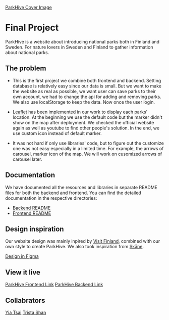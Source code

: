 [ParkHive Cover Image](./parkHive-cover.png)
# Final Project

ParkHive is a website about introducing national parks both in Finland and Sweden.  For nature lovers in Sweden and Finland to gather information about national parks. 

## The problem

- This is the first project we combine both frontend and backend. Setting database is relatively easy since our data is small. But we want to make the website as real as possible, we want user can save parks to their own account, we had to change the api for adding and removing parks. We also use localStorage to keep the data. Now once the user login.

- [Leaflet]("https://leafletjs.com/") has been implemented in our work to display each parks' location. At the beginning we use the default code but the marker didn't show on the map after deployment. We checked the official website again as well as youtube to find other people's solution. In the end, we use custom icon instead of default marker. 

- It was not hard if only use libraries' code, but to figure out the customize one was not easy especially in a limited time. For example, the arrows of carousel, marker icon of the map. We will work on cusomized arrows of carousel later. 

## Documentation

We have documented all the resources and libraries in separate README files for both the backend and frontend. You can find the detailed documentation in the respective directories:
- [Backend README](./backend/README.md)
- [Frontend README](./frontend/README.md)

## Design inspiration

Our website design was mainly inpired by [Visit Finland]("https://www.visitfinland.com/en/"), combined with our own style to create ParkHive. 
We also took inspiration from [Skåne]("https://visitskane.com/"). 

[Design in Figma]("https://www.figma.com/design/WACN2weddzXbjb0yrVwHyx/National-Parks?node-id=20-576&t=1mGpOpHNuaNr9GFL-1")

## View it live

[ParkHive Frontend Link]("https://parkhive.netlify.app")
[ParkHive Backend Link]("https://parkhive.onrender.com")

## Collabrators
[Yia Tsai]("https://yia-porfolio.netlify.app/")
[Trista Shan]("https://trista-portfolio.netlify.app/")